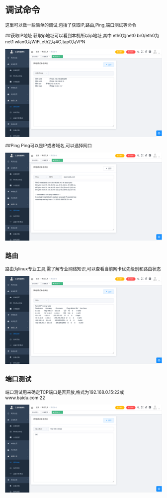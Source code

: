 # 调试命令

这里可以做一些简单的调试,包括了获取IP,路由,Ping,端口测试等命令

##获取IP地址
获取ip地址可以看到本机所以ip地址,其中 eth0为net0 br0/eth0为net1 wlan0为WiFi,eth2为4G,tap0为VPN

![](/img/debug-1.png)

##Ping
Ping可以是IP或者域名,可以选择网口

![](/img/debug-2.png)

## 路由

路由为linux专业工具,需了解专业网络知识,可以查看当前网卡优先级别和路由状态

![](/img/debug-3.png)

## 端口测试

端口测试用来确定TCP端口是否开放,格式为192.168.0.15:22或www.baidu.com:22

![](/img/debug-5.png)


